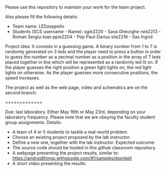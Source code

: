 Please use this repository to maintain your work for the team project.

Also please fill the following details:

- Team name: LEDzeppelin
- Students (SCS username - Name):
	sgie2220 - Sava Gheorghe
	rsie2213 - Roman Sergiu-Ioan
	ppie2204 - Pop Paul-Darius
	siie2218 - Sas Ingrid

Project idea: It consists in a guessing game. A binary number from 1 to 7 is randomly generated on 3 leds and the player need to press a button in order to guess the number as a zecimal number as a position in the array of 7 leds placed together in line which will be represented as a randomly led lit on. If the player guesses the right position a green light lights on, the red light lights on otherwise. As the player guesses more consecutive positions, the speed increases.

The project as well as the web page, video and schematics are on the second branch. 

=============

Due: last laboratory.
	Either May 16th or May 23rd, depending on your laboratory frequency.
	Please note that we are obeying the faculty student group assignments.
Details:
- A team of 4 or 5 students to tackle a real-world problem.
- Choose an existing project proposed by the lab instructor.
- Define a new one, together with the lab instructor.
Expected outcome:
- The source code should be hosted in this github classroom repository.
- A webpage presenting the project results, similar to:
	https://androidthings.withgoogle.com/#!/samples/doorbell
- A short video presenting the results.

